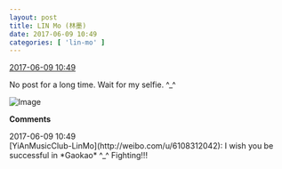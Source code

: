```yaml
---
layout: post
title: LIN Mo (林墨)
date: 2017-06-09 10:49
categories: [ 'lin-mo' ]
---
```


<div class="weibo-info">
  <a href="http://weibo.com/6108312042/F6ZVM49PZ">2017-06-09 10:49</a>
</div>

No post for a long time. Wait for my selfie. ^_^

<!-- more -->

![Image](http://wx4.sinaimg.cn/mw690/006FnQZYly1fgepscbyawj32c02c07wh.jpg)

**Comments**

<div class="weibo-info">2017-06-09 10:49</div>
[YiAnMusicClub-LinMo](http://weibo.com/u/6108312042): I wish you be successful in *Gaokao* ^_^ Fighting!!!
